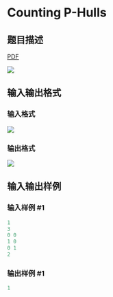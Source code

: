 # Counting P-Hulls

## 题目描述

[problemUrl]: https://uva.onlinejudge.org/index.php?option=com_onlinejudge&Itemid=8&category=823&page=show_problem&problem=4615

[PDF](https://uva.onlinejudge.org/external/127/p12762.pdf)

![](https://cdn.luogu.com.cn/upload/vjudge_pic/UVA12762/5e758a7c7bf45626b6c73146241ba79acdb33ab7.png)

## 输入输出格式

### 输入格式

![](https://cdn.luogu.com.cn/upload/vjudge_pic/UVA12762/d4e613c305f62afaecead8d586d1752d61bfb03b.png)

### 输出格式

![](https://cdn.luogu.com.cn/upload/vjudge_pic/UVA12762/2605c7fe568ec295066c2c561203df12b6e51d42.png)

## 输入输出样例

### 输入样例 #1

```cpp
1
3
0 0
1 0
0 1
2
```


### 输出样例 #1

```cpp
1
```


